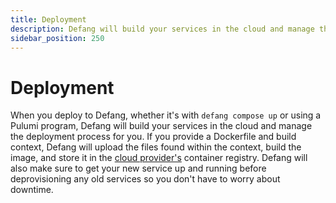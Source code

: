 ```yaml
---
title: Deployment
description: Defang will build your services in the cloud and manage the deployment process for you.
sidebar_position: 250
---
```


# Deployment

When you deploy to Defang, whether it's with `defang compose up` or using a Pulumi program, Defang will build your services in the cloud and manage the deployment process for you. If you provide a Dockerfile and build context, Defang will upload the files found within the 
context, build the image, and store it in the [cloud provider's](./cloud-providers.md) container registry. Defang will also make sure to get your new service up and running before deprovisioning any old services so you don't have to worry about downtime.